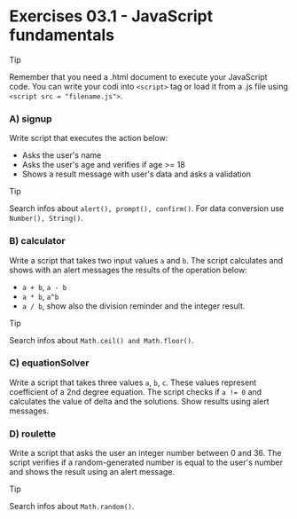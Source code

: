 # Exercises 03.1 - JavaScript fundamentals

>[!TIP]
> Remember that you need a .html document to execute your JavaScript code. You can write your codi into `<script>` tag
> or load it from a .js file using `<script src = "filename.js">`.

### A) signup

Write script that executes the action below:
* Asks the user's name
* Asks the user's age and verifies if age >= 18
* Shows a result message with user's data and asks a validation

>[!TIP]
> Search infos about `alert(), prompt(), confirm()`.
> For data conversion use `Number(), String()`.

### B) calculator

Write a script that takes two input values `a` and `b`. The script calculates and shows with an alert messages the
results of the operation below:

* `a + b`, `a - b`
* `a * b`, `a^b`
* `a / b`, show also the division reminder and the integer result.

>[!TIP]
> Search infos about `Math.ceil() and Math.floor()`.

### C) equationSolver

Write a script that takes three values `a`, `b`, `c`. These values represent coefficient of a 2nd
degree equation. The script checks if `a != 0` and calculates the value of delta and the solutions. Show results using
alert messages.

### D) roulette

Write a script that asks the user an integer number between 0 and 36. The script verifies if a random-generated number
is equal to the user's number and shows the result using an alert message. 

>[!TIP]
> Search infos about `Math.random()`.